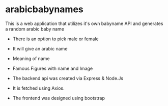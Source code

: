 # arabicbabynames

This is a web application that utilizes it's own babyname API and generates a random arabic baby name

* There is an option to pick male or female
* It will give an arabic name
* Meaning of name
* Famous Figures with name and Image

* The backend api was created via Express & Node.Js
* It is fetched using Axios.
* The frontend was designed using bootstrap 
